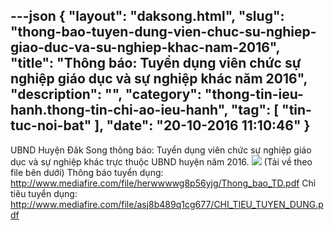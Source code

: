 ---json
{
    "layout": "daksong.html",
    "slug": "thong-bao-tuyen-dung-vien-chuc-su-nghiep-giao-duc-va-su-nghiep-khac-nam-2016",
    "title": "Thông báo: Tuyển dụng viên chức sự nghiệp giáo dục và sự nghiệp khác năm 2016",
    "description": "",
    "category": "thong-tin-ieu-hanh.thong-tin-chi-ao-ieu-hanh",
    "tag": [
        "tin-tuc-noi-bat"
    ],
    "date": "20-10-2016 11:10:46"
}
---
UBND Huyện Đăk Song thông báo: Tuyển dụng viên chức sự nghiệp giáo dục và sự nghiệp khác trực thuộc UBND huyện năm 2016.
![](http://www.mediafire.com/convkey/7601/cf0c5r6ud9wu6npzg.jpg)
(Tải về theo file bên dưới)
Thông báo tuyển dụng: http://www.mediafire.com/file/herwwwwg8p56yjg/Thong_bao_TD.pdf
Chỉ tiêu tuyển dụng: http://www.mediafire.com/file/asj8b489q1cg677/CHI_TIEU_TUYEN_DUNG.pdf